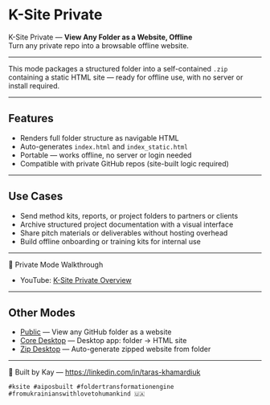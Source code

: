 # K-Site Private

K-Site Private — **View Any Folder as a Website, Offline**  
Turn any private repo into a browsable offline website.

---

This mode packages a structured folder into a self-contained `.zip`  
containing a static HTML site — ready for offline use, with no server or install required.

---

## Features

- Renders full folder structure as navigable HTML  
- Auto-generates `index.html` and `index_static.html`  
- Portable — works offline, no server or login needed  
- Compatible with private GitHub repos (site-built logic required)

---

## Use Cases

- Send method kits, reports, or project folders to partners or clients  
- Archive structured project documentation with a visual interface  
- Share pitch materials or deliverables without hosting overhead  
- Build offline onboarding or training kits for internal use

---

🎥 Private Mode Walkthrough  
- YouTube: [K-Site Private Overview](https://youtu.be/lBn0IV-UadA)

---

## Other Modes

- [Public](https://tk51.github.io/k-site-portal/methods/ks-01-public-viewer.html) — View any GitHub folder as a website  
- [Core Desktop](https://tk51.github.io/k-site-portal/methods/ks-03-core-viewer.html) — Desktop app: folder → HTML site  
- [Zip Desktop](https://tk51.github.io/k-site-portal/methods/ks-04-zip-viewer.html) — Auto-generate zipped website from folder

---

📎 Built by Kay — https://linkedin.com/in/taras-khamardiuk  

`#ksite #aiposbuilt #foldertransformationengine #fromukrainianswithlovetohumankind 🇺🇦`
